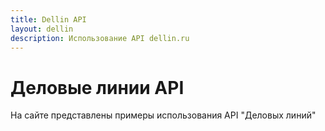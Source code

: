 ```yaml
---
title: Dellin API
layout: dellin
description: Использование API dellin.ru
---
```

# Деловые линии API

На сайте представлены примеры использования API "Деловых линий"

